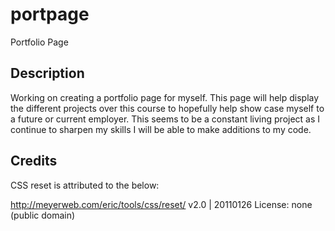 # portpage
Portfolio Page

## Description
Working on creating a portfolio page for myself.  This page will help display the different projects over this course to hopefully help show case myself to a future or current employer.  This seems to be a constant living project as I continue to sharpen my skills I will be able to make additions to my code.


## Credits
CSS reset is attributed to the below:

 http://meyerweb.com/eric/tools/css/reset/ 
   v2.0 | 20110126
   License: none (public domain)


